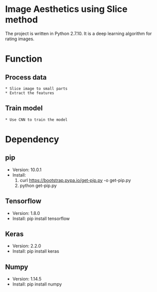 # Image Aesthetics using Slice method
The project is written in Python 2.7.10. It is a deep learning algorithm for rating images.

# Function

## Process data
    * Slice image to small parts
    * Extract the features

## Train model
    * Use CNN to train the model

# Dependency
    
## pip
* Version: 10.0.1
* Install: 
    1. curl https://bootstrap.pypa.io/get-pip.py -o get-pip.py
    2. python get-pip.py
    
## Tensorflow
* Version: 1.8.0
* Install: pip install tensorflow

## Keras
* Version: 2.2.0
* Install: pip install keras

## Numpy
* Version: 1.14.5
* Install: pip install numpy
